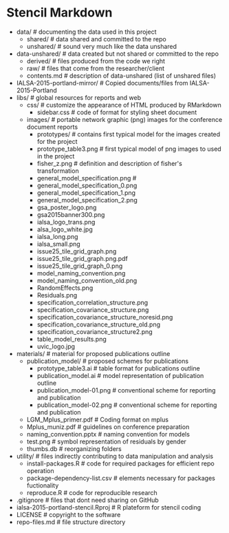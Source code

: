 # Stencil Markdown
* data/                                                        # documenting the data used in this project
    * shared/                                                  # data shared and committed to the repo
    * unshared/                                                # sound very much like the data unshared 
* data-unshared/                                               # data created but not shared or committed to the repo
    * derived/                                                 # files produced from the code we right
    * raw/                                                     # files that come from the researcher/client
    * contents.md                                              # description of data-unshared (list of unshared files)
* IALSA-2015-portland-mirror/                                  # Copied documents/files from IALSA-2015-Portland
* libs/                                                        # global resources for reports and web
    * css/                                                     # customize the appearance of HTML produced by RMarkdown
        * sidebar.css                                          # code of format for styling sheet document
    * images/                                                  # portable network graphic (png) images for the conference document reports
        * prototypes/                                          # contains first typical model for the images created for the project
        * prototype_table3.png                                 # first typical model of png images to used in the project
        * fisher_z.png                                         # definition and description of fisher's transformation
        * general_model_specification.png                      #
        * general_model_specification_0.png
        * general_model_specification_1.png
        * general_model_specification_2.png
        * gsa_poster_logo.png
        * gsa2015banner300.png
        * ialsa_logo_trans.png
        * alsa_logo_white.jpg
        * ialsa_long.png
        * ialsa_small.png
        * issue25_tile_grid_graph.png
        * issue25_tile_grid_graph.png.pdf
        * issue25_tile_grid_graph_0.png
        * model_naming_convention.png
        * model_naming_convention_old.png
        * RandomEffects.png
        * Residuals.png
        * specification_correlation_structure.png
        * specification_covariance_structure.png
        * specification_covariance_structure_noresid.png
        * specification_covariance_structure_old.png
        * specification_covariance_structure2.png
        * table_model_results.png
        * uvic_logo.jpg
* materials/                                                   # material for proposed publications outline
    * publication_model/                                       # proposed schemes for publications
        * prototype_table3.ai                                  # table format for publications outline
        * publication_model.ai                                 # model representation of publication outline
        * publication_model-01.png                             # conventional scheme for reporting and publication
        * publication_model-02.png                             # conventional scheme for reporting and publication
    * LGM_Mplus_primer.pdf                                     # Coding format on mplus
    * Mplus_muniz.pdf                                          # guidelines on conference preparation
    * naming_convention.pptx                                   # naming convention for models
    * test.png                                                 # symbol representation of residuals by gender
    * thumbs.db                                                # reorganizing folders
* utility/                                                     # files indirectly contributing to data manipulation and analysis
    * install-packages.R                                       # code for required packages for efficient repo operation
    * package-dependency-list.csv                              # elements necessary for packages fuctionality
    * reproduce.R                                              # code for reproducible research
* .gitignore                                                   # files that dont need sharing on GitHub
* ialsa-2015-portland-stencil.Rproj                            # R plateform for stencil coding
* LICENSE                                                      # copyright to the software
* repo-files.md                                                # file structure directory
